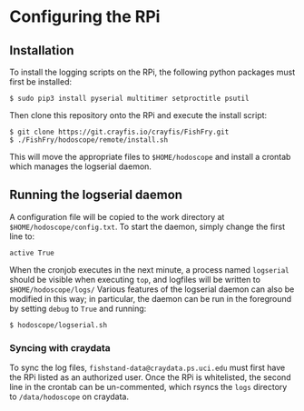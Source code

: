 # Configuring the RPi
## Installation

To install the logging scripts on the RPi, the following python packages must first be installed:

```
$ sudo pip3 install pyserial multitimer setproctitle psutil
```

Then clone this repository onto the RPi and execute the install script:

```
$ git clone https://git.crayfis.io/crayfis/FishFry.git
$ ./FishFry/hodoscope/remote/install.sh
```

This will move the appropriate files to `$HOME/hodoscope` and install a crontab which manages the logserial daemon.

## Running the logserial daemon

A configuration file will be copied to the work directory at `$HOME/hodoscope/config.txt`. To start the daemon, simply change the first line to:

```
active True
```

When the cronjob executes in the next minute, a process named `logserial` should be visible when executing `top`, and logfiles will be written to `$HOME/hodoscope/logs/` Various features of the logserial daemon can also be modified in this way; in particular, the daemon can be run in the foreground by setting `debug` to `True` and running:

```
$ hodoscope/logserial.sh
```

### Syncing with craydata

To sync the log files, `fishstand-data@craydata.ps.uci.edu` must first have the RPi listed as an authorized user. Once the RPi is whitelisted, the second line in the crontab can be un-commented, which rsyncs the `logs` directory to `/data/hodoscope` on craydata.
